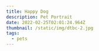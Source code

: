 ```yaml
---
title: Happy Dog
description: Pet Portrait
date: 2022-02-25T02:01:24.964Z
thumbnail: /static/img/dtbc-2.jpg
tags:
  - pets
---
```

